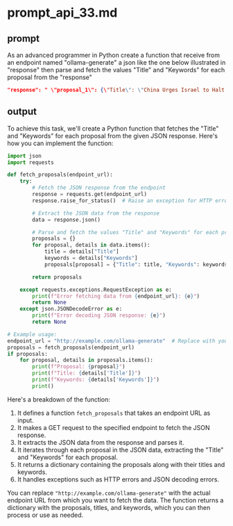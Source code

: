 # prompt_api_33.md

## prompt
As an advanced programmer in Python create a function that receive from an endpoint named "ollama-generate" a json like the one below illustrated in "response" then parse and fetch the values "Title" and "Keywords" for each proposal from the "response"

```json
"response": " \"proposal_1\": {\"Title\": \"China Urges Israel to Halt Military Operation in Gaza's Rafah, Calls for Immediate Ceasefire\", \"Keywords\": [\"Israel\", \"Gaza\", \"Rafah\", \"military operation\", \"ceasefire\", \"China\"]},\n\"proposal_2\": {\"Title\": \"Calls for Immediate Ceasefire in Gaza as China Condemns Israel's Military Operation\", \"Keywords\": [\"Gaza\", \"Israel\", \"military operation\", \"ceasefire\", \"China\", \"humanitarian crisis\"]},\n\"proposal_3\": {\"Title\": \"King Abdallah II Advocates for Immediate Ceasefire in Gaza at White House Meeting with Biden\", \"Keywords\": [\"Gaza\", \"Israel\", \"ceasefire\", \"Joe Biden\", \"King Abdallah II\", \"otages\"]}",
```

## output


To achieve this task, we'll create a Python function that fetches the "Title" and "Keywords" for each proposal from the given JSON response. Here's how you can implement the function:

```python
import json
import requests

def fetch_proposals(endpoint_url):
    try:
        # Fetch the JSON response from the endpoint
        response = requests.get(endpoint_url)
        response.raise_for_status()  # Raise an exception for HTTP errors

        # Extract the JSON data from the response
        data = response.json()

        # Parse and fetch the values "Title" and "Keywords" for each proposal
        proposals = {}
        for proposal, details in data.items():
            title = details["Title"]
            keywords = details["Keywords"]
            proposals[proposal] = {"Title": title, "Keywords": keywords}

        return proposals

    except requests.exceptions.RequestException as e:
        print(f"Error fetching data from {endpoint_url}: {e}")
        return None
    except json.JSONDecodeError as e:
        print(f"Error decoding JSON response: {e}")
        return None

# Example usage:
endpoint_url = "http://example.com/ollama-generate"  # Replace with your endpoint URL
proposals = fetch_proposals(endpoint_url)
if proposals:
    for proposal, details in proposals.items():
        print(f"Proposal: {proposal}")
        print(f"Title: {details['Title']}")
        print(f"Keywords: {details['Keywords']}")
        print()
```

Here's a breakdown of the function:

1. It defines a function `fetch_proposals` that takes an endpoint URL as input.
2. It makes a GET request to the specified endpoint to fetch the JSON response.
3. It extracts the JSON data from the response and parses it.
4. It iterates through each proposal in the JSON data, extracting the "Title" and "Keywords" for each proposal.
5. It returns a dictionary containing the proposals along with their titles and keywords.
6. It handles exceptions such as HTTP errors and JSON decoding errors.

You can replace `"http://example.com/ollama-generate"` with the actual endpoint URL from which you want to fetch the data. The function returns a dictionary with the proposals, titles, and keywords, which you can then process or use as needed.